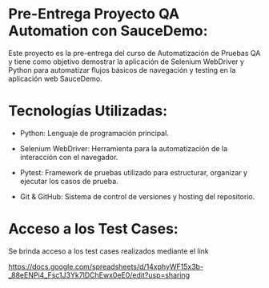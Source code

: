 # Pre-Entrega Proyecto QA Automation con SauceDemo:

Este proyecto es la pre-entrega del curso de Automatización de Pruebas QA y tiene como objetivo demostrar la aplicación de Selenium WebDriver y Python para automatizar flujos básicos de navegación y testing en la aplicación web SauceDemo.

# Tecnologías Utilizadas:
- Python: Lenguaje de programación principal.

- Selenium WebDriver: Herramienta para la automatización de la interacción con el navegador.

- Pytest: Framework de pruebas utilizado para estructurar, organizar y ejecutar los casos de prueba.

- Git & GitHub: Sistema de control de versiones y hosting del repositorio.

# Acceso a los Test Cases:
Se brinda acceso a los test cases realizados mediante el link 

https://docs.google.com/spreadsheets/d/14xphyWF15x3b-_88eENPi4_Fsc1J3Yk7lDChEwx0eE0/edit?usp=sharing
